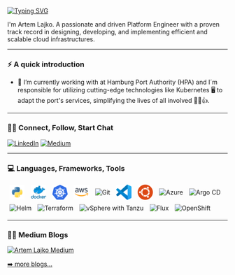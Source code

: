 [![Typing SVG](https://readme-typing-svg.herokuapp.com?font=Fira+Code&pause=1000&width=435&lines=Hi+there+%F0%9F%91%8B%F0%9F%8F%BB)](https://git.io/typing-svg)

I'm Artem Lajko. A passionate and driven Platform Engineer with a proven track record in designing, developing, and implementing efficient and scalable cloud infrastructures. 


---

### ⚡️ A quick introduction

- 🔭 I’m currently working with at Hamburg Port Authority (HPA) and I´m responsible for utilizing cutting-edge technologies like Kubernetes 🖥️ to adapt the port's services, simplifying the lives of all involved 🚢👥👍.



---

### 🤝🏻 Connect, Follow, Start Chat 

[![LinkedIn](https://img.shields.io/badge/LinkedIn-0077B5?style=for-the-badge&logo=linkedin&logoColor=white)](https://www.linkedin.com/in/artem-lajko-☁%EF%B8%8F-⎈-82139918a/)
[![Medium](https://img.shields.io/badge/Medium-333333?style=for-the-badge&logo=medium&logoColor=white)](https://medium.com/@artem_lajko)





---

### 💻 Languages, Frameworks, Tools

<p float="left">
<img style="padding:5px;" align="center" alt="Python" width="35px" src="https://raw.githubusercontent.com/github/explore/80688e429a7d4ef2fca1e82350fe8e3517d3494d/topics/python/python.png">
<img style="padding:5px;" align="center" alt="Docker" width="35px" src="https://raw.githubusercontent.com/github/explore/80688e429a7d4ef2fca1e82350fe8e3517d3494d/topics/docker/docker.png">
<img style="padding:5px;" align="center" alt="Kubernetes" width="35px" src="https://raw.githubusercontent.com/github/explore/01ea2a586e5da744792d0ccfce2f68b861f29301/topics/kubernetes/kubernetes.png">
<img style="padding:5px;" align="center" alt="AWS" width="35px" src="https://raw.githubusercontent.com/github/explore/fbceb94436312b6dacde68d122a5b9c7d11f9524/topics/aws/aws.png">
<img style="padding:5px;" align="center" alt="Git" width="35px" 
  src="https://git-scm.com/images/logos/downloads/Git-Icon-1788C.png">
<img style="padding:5px;" align="center" alt="VS Code" width="35px" src="https://raw.githubusercontent.com/github/explore/80688e429a7d4ef2fca1e82350fe8e3517d3494d/topics/visual-studio-code/visual-studio-code.png">
<img style="padding:5px;" align="center" alt="Ubuntu" width="35px" src="https://raw.githubusercontent.com/github/explore/80688e429a7d4ef2fca1e82350fe8e3517d3494d/topics/ubuntu/ubuntu.png">
<img style="padding:5px;" align="center" alt="Azure" width="35px" 
  src="https://upload.wikimedia.org/wikipedia/commons/thumb/f/fa/Microsoft_Azure.svg/1200px-Microsoft_Azure.svg.png">
<img style="padding:5px;" align="center" alt="Argo CD" width="35px" 
  src="https://raw.githubusercontent.com/oracle-devrel/devo.tutorials/main/assets/argo-icon-color-800.png">
<img style="padding:5px;" align="center" alt="Helm" width="35px" 
  src="https://helm.sh/img/helm.svg">
<img style="padding:5px;" align="center" alt="Terraform" width="35px" 
  src="https://static-00.iconduck.com/assets.00/terraform-icon-452x512-ildgg5fd.png">
<img style="padding:5px;" align="center" alt="vSphere with Tanzu" width="35px" 
  src="https://avatars.githubusercontent.com/u/54452117?s=280&v=4">
<img style="padding:5px;" align="center" alt="Flux" width="35px" 
  src="https://avatars.githubusercontent.com/u/52158677?s=280&v=4">
<img style="padding:5px;" align="center" alt="OpenShift" width="35px" 
  src="https://upload.wikimedia.org/wikipedia/commons/3/3a/OpenShift-LogoType.svg">

</p>

---


### ✍🏻 Medium Blogs

[![Artem Lajko Medium](https://github-readme-medium.vercel.app/?username=artem_lajko&limit=3)](https://medium.com/@artem_lajko)

[➡️ more blogs...](https://medium.com/@artem_lajko)
